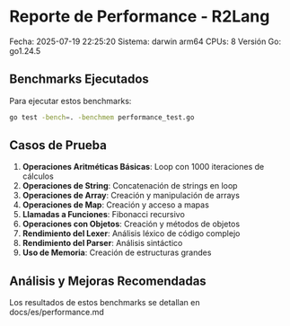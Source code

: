 # Reporte de Performance - R2Lang
Fecha: 2025-07-19 22:25:20
Sistema: darwin arm64
CPUs: 8
Versión Go: go1.24.5

## Benchmarks Ejecutados

Para ejecutar estos benchmarks:
```bash
go test -bench=. -benchmem performance_test.go
```

## Casos de Prueba

1. **Operaciones Aritméticas Básicas**: Loop con 1000 iteraciones de cálculos
2. **Operaciones de String**: Concatenación de strings en loop
3. **Operaciones de Array**: Creación y manipulación de arrays
4. **Operaciones de Map**: Creación y acceso a mapas
5. **Llamadas a Funciones**: Fibonacci recursivo
6. **Operaciones con Objetos**: Creación y métodos de objetos
7. **Rendimiento del Lexer**: Análisis léxico de código complejo
8. **Rendimiento del Parser**: Análisis sintáctico
9. **Uso de Memoria**: Creación de estructuras grandes

## Análisis y Mejoras Recomendadas

Los resultados de estos benchmarks se detallan en docs/es/performance.md
